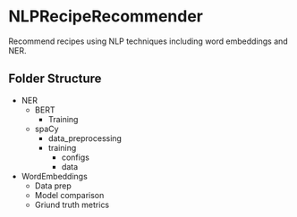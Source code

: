 # NLPRecipeRecommender
Recommend recipes using NLP techniques including word embeddings and NER.

## Folder Structure

* NER
    * BERT
        * Training
    * spaCy
        * data_preprocessing
        * training
            * configs
            * data
* WordEmbeddings
    * Data prep
    * Model comparison
    * Griund truth metrics

